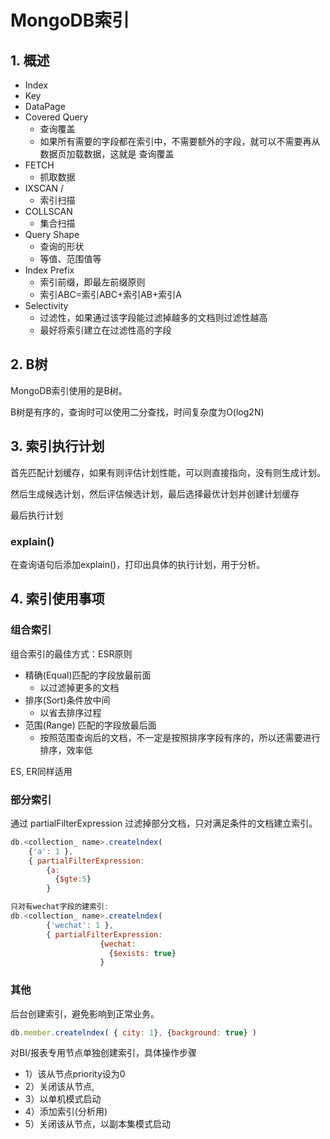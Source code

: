 # MongoDB索引

## 1. 概述

* Index
* Key
* DataPage
* Covered Query
  * 查询覆盖
  * 如果所有需要的字段都在索引中，不需要额外的字段，就可以不需要再从数据页加载数据，这就是 查询覆盖
* FETCH
  * 抓取数据
* IXSCAN / 
  * 索引扫描
* COLLSCAN
  * 集合扫描
* Query Shape
  * 查询的形状
  * 等值、范围值等
* Index Prefix
  * 索引前缀，即最左前缀原则
  * 索引ABC=索引ABC+索引AB+索引A
* Selectivity
  * 过滤性，如果通过该字段能过滤掉越多的文档则过滤性越高
  * 最好将索引建立在过滤性高的字段



## 2. B树

MongoDB索引使用的是B树。

B树是有序的，查询时可以使用二分查找，时间复杂度为O(log2N)



## 3. 索引执行计划

首先匹配计划缓存，如果有则评估计划性能，可以则直接指向，没有则生成计划。

然后生成候选计划，然后评估候选计划，最后选择最优计划并创建计划缓存

最后执行计划



### explain()

在查询语句后添加explain()，打印出具体的执行计划，用于分析。



## 4. 索引使用事项



### 组合索引

组合索引的最佳方式：ESR原则

* 精确(Equal)匹配的字段放最前面
  * 以过滤掉更多的文档
* 排序(Sort)条件放中间
  * 以省去排序过程
* 范围(Range) 匹配的字段放最后面
  * 按照范围查询后的文档，不一定是按照排序字段有序的，所以还需要进行排序，效率低

ES, ER同样适用



### 部分索引

通过 partialFilterExpression 过滤掉部分文档，只对满足条件的文档建立索引。

```javascript
db.<collection_ name>.createlndex(
    {'a': 1 },
    { partialFilterExpression:
    	{a:
  		  {$gte:5}
		}
```

```javascript
只对有wechat字段的建索引:
db.<collection_ name>.createlndex(
        {'wechat': 1 },
        { partialFilterExpression:
                    {wechat:
                  	  {$exists: true}
                    }
```





### 其他

后台创建索引，避免影响到正常业务。

```javascript
db.member.createlndex( { city: 1}, {background: true} )
```

对BI/报表专用节点单独创建索引，具体操作步骤

* 1）该从节点priority设为0
* 2）关闭该从节点,
* 3）以单机模式启动
* 4）添加索引(分析用)
* 5）关闭该从节点，以副本集模式启动

